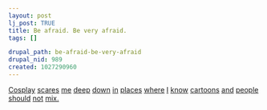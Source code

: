 ```yaml
--- 
layout: post
lj_post: TRUE
title: Be afraid. Be very afraid.
tags: []

drupal_path: be-afraid-be-very-afraid
drupal_nid: 989
created: 1027290960
---
```

<a href="http://www.omgjeremy.com/cosplay.html" target="_blank">Cosplay</a> <a href="http://www.acparadise.com/cosplayers/hchan/mario.jpg" target="_blank">scares</a> <a href="http://www.acparadise.com/cosplayers/hanime/rei2.jpg" target="_blank">me</a> <a href="http://www.acparadise.com/cosplayers/hanime/yuna.jpg" target="_blank">deep</a> <a href="http://www.acparadise.com/cosplayers/elfeater/meve2.jpg" target="_blank">down</a> <a href="http://www.angelfire.com/dc/2yk/Events/AxnJune01/AXNtonberry.jpg" target="_blank">in</a> <a href="http://das2.ioactive.com/froot/animepages/sakuracon/2001/images/10.jpg" target="_blank">places</a> <a href="http://www.dshadow.com/gallery/katsucon2002/DCP_1029.jpg" target="_blank">where</a> <a href="http://www.dshadow.com/gallery/katsucon2002/DCP_0951.jpg" target="_blank">I</a> <a href="http://www.dshadow.com/gallery/katsucon2002/DCP_0921.jpg" target="_blank">know</a> <a href="http://www.omgjeremy.com/misaosammy.jpg" target="_blank">cartoons</a> <a href="http://member.nifty.ne.jp/ogamio/cosplay/collage/collage/nerv.jpg" target="_blank">and</a> <a href="http://www.acparadise.com/cosplayers/blackmaiden/totoro.jpg" target="_blank">people</a> <a href="http://www.dshadow.com/gallery/katsucon2002/DCP_0937.jpg" target="_blank">should</a> <a href="http://4.63.191.59/animeimages/cons/sakura_cosplay8.jpg" target="_blank">not</a> <a href="http://www.acparadise.com/cosplayers/lyn/pikachu.jpg" target="_blank">mix.</a>

